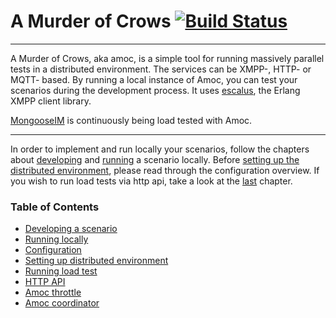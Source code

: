 # A Murder of Crows [![Build Status](https://travis-ci.org/esl/amoc.svg?branch=master)](https://travis-ci.org/esl/amoc)

----------------------------------------------------------------------------------------------
A Murder of Crows, aka amoc, is a simple tool for running massively parallel tests in a distributed environment.
The services can be XMPP-, HTTP- or MQTT- based.
By running a local instance of Amoc, you can test your scenarios during the development process.
It uses [escalus](https://github.com/esl/escalus), the Erlang XMPP client library.

[MongooseIM](https://github.com/esl/MongooseIM) is continuously being load tested with Amoc.

---------------------------------------------------------------------
In order to implement and run locally your scenarios, follow the chapters about
[developing](doc/scenario.md) and [running](doc/local-run.md) a scenario
locally.
Before [setting up the distributed environment](doc/distributed.md),
please read through the configuration overview.
If you wish to run load tests via http api,
take a look at the [last](doc/http-api.md) chapter.

### Table of Contents
- [Developing a scenario](doc/scenario.md)
- [Running locally](doc/local-run.md)
- [Configuration](doc/configuration.md)
- [Setting up distributed environment](doc/distributed.md)
- [Running load test](doc/distributed-run.md)
- [HTTP API](doc/http-api.md)
- [Amoc throttle](doc/amoc_throttle.md)
- [Amoc coordinator](doc/amoc_coordinator.md)
